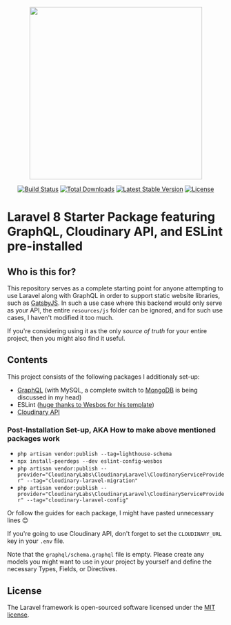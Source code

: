 <p align="center"><a href="https://laravel.com" target="_blank"><img src="https://raw.githubusercontent.com/laravel/art/master/logo-lockup/5%20SVG/2%20CMYK/1%20Full%20Color/laravel-logolockup-cmyk-red.svg" width="400"></a></p>

<p align="center">
<a href="https://travis-ci.org/laravel/framework"><img src="https://travis-ci.org/laravel/framework.svg" alt="Build Status"></a>
<a href="https://packagist.org/packages/laravel/framework"><img src="https://img.shields.io/packagist/dt/laravel/framework" alt="Total Downloads"></a>
<a href="https://packagist.org/packages/laravel/framework"><img src="https://img.shields.io/packagist/v/laravel/framework" alt="Latest Stable Version"></a>
<a href="https://packagist.org/packages/laravel/framework"><img src="https://img.shields.io/packagist/l/laravel/framework" alt="License"></a>
</p>

# Laravel 8 Starter Package featuring GraphQL, Cloudinary API, and ESLint pre-installed

## Who is this for?
This repository serves as a complete starting point for anyone attempting to use Laravel along with GraphQL in order to support static website libraries, such as [GatsbyJS](https://gatsbyjs.com). In such a use case where this backend would only serve as your API, the entire `resources/js` folder can be ignored, and for such use cases, I haven't modified it too much.

If you're considering using it as the only _source of truth_ for your entire project, then you might also find it useful.

## Contents

This project consists of the following packages I additionaly set-up:
- [GraphQL](https://lighthouse-php.com/) (with MySQL, a complete switch to [MongoDB](https://github.com/jenssegers/laravel-mongodb) is being discussed in my head)
- ESLint ([huge thanks to Wesbos for his template](https://github.com/wesbos/eslint-config-wesbos))
- [Cloudinary API](https://github.com/cloudinary-labs/cloudinary-laravel)

### Post-Installation Set-up, AKA How to make above mentioned packages work
* `php artisan vendor:publish --tag=lighthouse-schema`
* `npx install-peerdeps --dev eslint-config-wesbos`
* `php artisan vendor:publish --provider="CloudinaryLabs\CloudinaryLaravel\CloudinaryServiceProvider" --tag="cloudinary-laravel-migration"`
* `php artisan vendor:publish --provider="CloudinaryLabs\CloudinaryLaravel\CloudinaryServiceProvider" --tag="cloudinary-laravel-config"`

Or follow the guides for each package, I might have pasted unnecessary lines 😊

If you're going to use Cloudinary API, don't forget to set the `CLOUDINARY_URL` key in your `.env` file.

Note that the `graphql/schema.graphql` file is empty. Please create any models you might want to use in your project by yourself and define the necessary Types, Fields, or Directives.

## License

The Laravel framework is open-sourced software licensed under the [MIT license](https://opensource.org/licenses/MIT).
